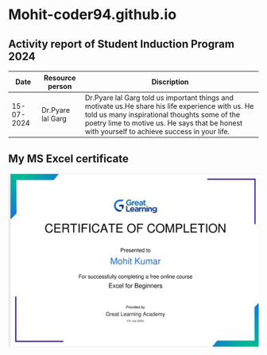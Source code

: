 # Mohit-coder94.github.io
## Activity report of Student Induction Program 2024

|Date|Resource person|Discription|
|----------|----------|-----------|
|15-07-2024|Dr.Pyare lal Garg|Dr.Pyare lal Garg told us important things and motivate us.He share his life experience with us. He told us many inspirational thoughts some of the poetry lime to motive us. He says that be honest with yourself to achieve success in your life.|


## My MS Excel certificate
![excel certificate](Certificate.jpg)

